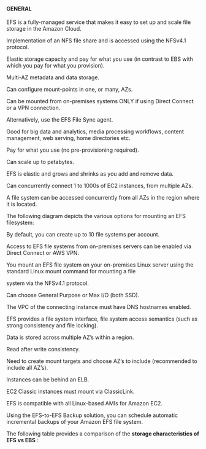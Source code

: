 #### GENERAL


EFS is a fully-managed service that makes it easy to set up and scale file storage in the Amazon Cloud.


Implementation of an NFS file share and is accessed using the NFSv4.1 protocol.


Elastic storage capacity and pay for what you use (in contrast to EBS with which you pay for what you provision).


Multi-AZ metadata and data storage.


Can configure mount-points in one, or many, AZs.


Can be mounted from on-premises systems ONLY if using Direct Connect or a VPN connection.


Alternatively, use the EFS File Sync agent.


Good for big data and analytics, media processing workflows, content management, web serving, home directories etc.


Pay for what you use (no pre-provisioning required).


Can scale up to petabytes.


EFS is elastic and grows and shrinks as you add and remove data.


Can concurrently connect 1 to 1000s of EC2 instances, from multiple AZs.


A file system can be accessed concurrently from all AZs in the region where it is located.


The following diagram depicts the various options for mounting an EFS filesystem:


By default, you can create up to 10 file systems per account.


Access to EFS file systems from on-premises servers can be enabled via Direct Connect or AWS VPN.


You mount an EFS file system on your on-premises Linux server using the standard Linux mount command for mounting a file

system via the NFSv4.1 protocol.


Can choose General Purpose or Max I/O (both SSD).


The VPC of the connecting instance must have DNS hostnames enabled.


EFS provides a file system interface, file system access semantics (such as strong consistency and file locking).


Data is stored across multiple AZ’s within a region.


Read after write consistency.


Need to create mount targets and choose AZ’s to include (recommended to include all AZ’s).


Instances can be behind an ELB.


EC2 Classic instances must mount via ClassicLink.


EFS is compatible with all Linux-based AMIs for Amazon EC2.


Using the EFS-to-EFS Backup solution, you can schedule automatic incremental backups of your Amazon EFS file system.


The following table provides a comparison of the **storage characteristics of EFS vs EBS** :


